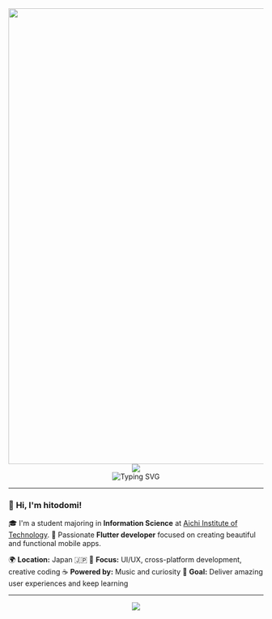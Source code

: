 <div align="center">
  <img src="https://user-images.githubusercontent.com/74038190/212284100-561aa473-3905-4a80-b561-0d28506553ee.gif" width="900">
</div>

<div align="center">
  <img src="https://capsule-render.vercel.app/api?type=waving&color=gradient&customColorList=0,2,2,5,30&height=150&section=header&animation=twinkling" />
</div>

<div align="center">
  <img src="https://readme-typing-svg.herokuapp.com?font=Fira+Code&size=32&duration=2800&pause=2000&color=A9FEF7&center=true&vCenter=true&width=800&lines=Hi+there!+I'm+hitodomi+%F0%9F%91%8B;AIT+Information+Science+Student+%F0%9F%93%9A;Flutter+Developer+%F0%9F%9A%80;Always+Learning+New+Things+%E2%9C%A8" alt="Typing SVG" />
</div>

---

### 👋 **Hi, I'm hitodomi!**

🎓 I'm a student majoring in **Information Science** at [Aichi Institute of Technology](https://www.ait.ac.jp/).
🚀 Passionate **Flutter developer** focused on creating beautiful and functional mobile apps.

🌍 **Location:** Japan 🇯🇵
💼 **Focus:** UI/UX, cross-platform development, creative coding
☕ **Powered by:** Music and curiosity
🎯 **Goal:** Deliver amazing user experiences and keep learning

---

<div align="center">
  <img src="https://capsule-render.vercel.app/api?type=waving&color=gradient&height=120&section=footer" />
</div>